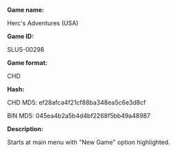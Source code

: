 **Game name:**

Herc's Adventures (USA)

**Game ID:**

SLUS-00298

**Game format:**

CHD

**Hash:**

CHD MD5: ef28afca4f21cf88ba348ea5c6e3d8cf

BIN MD5: 045ea4b2a5b4d4bf2268f5bb49a48987

**Description:**

Starts at main menu with "New Game" option highlighted.